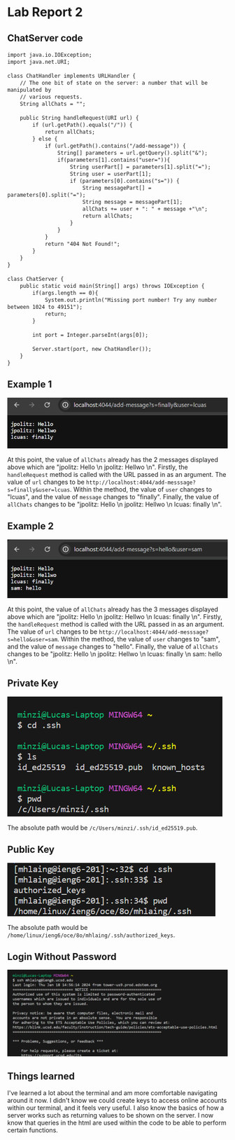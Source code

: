 # Lab Report 2

## ChatServer code
```
import java.io.IOException;
import java.net.URI;

class ChatHandler implements URLHandler {
    // The one bit of state on the server: a number that will be manipulated by
    // various requests.
    String allChats = "";

    public String handleRequest(URI url) {
        if (url.getPath().equals("/")) {
            return allChats;
        } else {
            if (url.getPath().contains("/add-message")) {
                String[] parameters = url.getQuery().split("&");
                if(parameters[1].contains("user=")){
                    String userPart[] = parameters[1].split("=");
                    String user = userPart[1];
                    if (parameters[0].contains("s=")) {
                        String messagePart[] = parameters[0].split("=");
                        String message = messagePart[1];
                        allChats += user + ": " + message +"\n";
                        return allChats;
                    }
                }
            }
            return "404 Not Found!";
        }
    }
}

class ChatServer {
    public static void main(String[] args) throws IOException {
        if(args.length == 0){
            System.out.println("Missing port number! Try any number between 1024 to 49151");
            return;
        }

        int port = Integer.parseInt(args[0]);

        Server.start(port, new ChatHandler());
    }
}
```

## Example 1

![First Message](Lab2Pics/FirstMsg.png)


At this point, the value of `allChats` already has the 2 messages displayed above which are "jpolitz: Hello \n jpolitz: Hellwo \n". Firstly, the `handleRequest` method is called with the URL passed in as an argument. The value of `url` changes to be `http://localhost:4044/add-messsage?s=finally&user=lcuas`. Within the method, the value of `user` changes to "lcuas", and the value of `message` changes to "finally". Finally, the value of `allChats` changes to be "jpolitz: Hello \n jpolitz: Hellwo \n lcuas: finally \n". 


## Example 2
![Second Message](Lab2Pics/SecondMsg.png)


At this point, the value of `allChats` already has the 3 messages displayed above which are "jpolitz: Hello \n jpolitz: Hellwo \n lcuas: finally \n". 
 Firstly, the `handleRequest` method is called with the URL passed in as an argument. The value of `url` changes to be `http://localhost:4044/add-messsage?s=hello&user=sam`. Within the method, the value of `user` changes to "sam", and the value of `message` changes to "hello". Finally, the value of `allChats` changes to be "jpolitz: Hello \n jpolitz: Hellwo \n lcuas: finally \n sam: hello \n". 


## Private Key
![Local Key](Lab2Pics/LocalKey.png)


The absolute path would be `/c/Users/minzi/.ssh/id_ed25519.pub`. 


## Public Key
![Local Key](Lab2Pics/OnlineKey.png)


The absolute path would be `/home/linux/ieng6/oce/8o/mhlaing/.ssh/authorized_keys`.


## Login Without Password


![Login without password](Lab2Pics/Login.png)



## Things learned


I've learned a lot about the terminal and am more comfortable navigating around it now. I didn't know we could create keys to access online accounts within our terminal, and it feels very useful. I also know the basics of how a server works such as returning values to be shown on the server. I now know that queries in the html are used within the code to be able to perform certain functions. 
